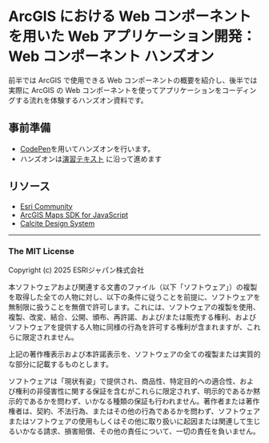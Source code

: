 # ArcGIS における Web コンポーネントを用いた Web アプリケーション開発：Web コンポーネント ハンズオン

前半では ArcGIS で使用できる Web コンポーネントの概要を紹介し、後半では実際に ArcGIS の Web コンポーネントを使ってアプリケーションをコーディングする流れを体験するハンズオン資料です。  

## 事前準備
- [CodePen](https://codepen.io/pen/?editors=1000)を用いてハンズオンを行います。
- ハンズオンは[演習テキスト](.//HandsOn/README.md) に沿って進めます


## リソース

* [Esri Community](https://community.esri.com/t5/tag/arcgis-javascript-api/tg-p/board-id/arcgis-japanese-developer-community-docs)
* [ArcGIS Maps SDK for JavaScript](https://developers.arcgis.com/javascript/latest/)
* [Calcite Design System](https://developers.arcgis.com/calcite-design-system/)

***
### The MIT License
Copyright (c) 2025 ESRIジャパン株式会社

本ソフトウェアおよび関連する文書のファイル（以下「ソフトウェア」）の複製を取得した全ての人物に対し、以下の条件に従うことを前提に、ソフトウェアを無制限に扱うことを無償で許可します。これには、ソフトウェアの複製を使用、複製、改変、結合、公開、頒布、再許諾、および/または販売する権利、およびソフトウェアを提供する人物に同様の行為を許可する権利が含まれますが、これらに限定されません。

上記の著作権表示および本許諾表示を、ソフトウェアの全ての複製または実質的な部分に記載するものとします。

ソフトウェアは「現状有姿」で提供され、商品性、特定目的への適合性、および権利の非侵害性に関する保証を含むがこれらに限定されず、明示的であるか黙示的であるかを問わず、いかなる種類の保証も行われません。著作者または著作権者は、契約、不法行為、またはその他の行為であるかを問わず、ソフトウェアまたはソフトウェアの使用もしくはその他に取り扱いに起因または関連して生じるいかなる請求、損害賠償、その他の責任について、一切の責任を負いません。